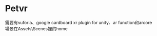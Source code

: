 # Petvr
需要有vuforia、google cardboard xr plugin for unity、ar function和arcore<br>
場景在Assets\Scenes裡的home
